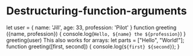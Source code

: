 # Destructuring-function-arguments
let user = {
 name: 'Jill',
 age: 33,
 profession: 'Pilot'
} 
function greeting ({name, profession}) {
 console.log(`Hello, ${name} the ${profession}`)
}
greeting(user)
This also works for arrays:
let parts = ["Hello", "World!"];
function greeting([first, second]) {
 console.log(`${first} ${second}`);
}

